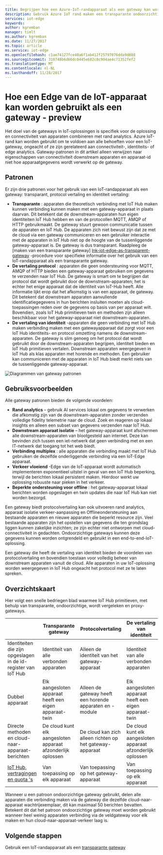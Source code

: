 ```yaml
---
title: Begrijpen hoe een Azure-IoT-randapparaat als een gateway kan worden gebruikt voor andere apparaten | Microsoft Docs
description: Gebruik Azure IoT rand maken een transparante ondoorzichtige of proxy-gatewayapparaat dat gegevens uit meerdere downstream apparaten verzendt naar de cloud of lokaal verwerkt.
services: iot-edge
keywords: 
author: kgremban
manager: timlt
ms.author: kgremban
ms.date: 11/27/2017
ms.topic: article
ms.service: iot-edge
ms.openlocfilehash: c1ae74127fce40a6f1ab412f25797076dda9d888
ms.sourcegitcommit: 310748b6d66dc0445e682c8c904ae4c71352fef2
ms.translationtype: MT
ms.contentlocale: nl-NL
ms.lasthandoff: 11/28/2017
---
```

# <a name="how-an-iot-edge-device-can-be-used-as-a-gateway---preview"></a>Hoe een Edge van de IoT-apparaat kan worden gebruikt als een gateway - preview

Het doel van de gateways in IoT-oplossingen is specifiek voor de oplossing en connectiviteit van apparaten combineren met rand analytics. Azure IoT-rand kan worden gebruikt om te voldoen aan alle behoeften voor een IoT-gateway, ongeacht of ze zijn gerelateerd aan connectiviteit-, identiteits- of edge analytics. Gateway-patronen in dit artikel alleen verwijzen naar eigenschappen van connectiviteit downstream apparaten en apparaat-id niet hoe apparaatgegevens wordt verwerkt op de gateway.

## <a name="patterns"></a>Patronen
Er zijn drie patronen voor het gebruik van een IoT-randapparaat als een gateway: transparant, protocol vertaling en identiteit vertaling:
* **Transparante** : apparaten die theoretisch verbinding met IoT Hub maken kunnen verbinding kunnen maken met een gateway-apparaat in plaats daarvan. Dit betekent dat de downstream-apparaten hun eigen identiteiten IoT Hub hebben en van de protocollen MQTT, AMQP of HTTP gebruikmaakt. De gateway stuurt gewoon communicatie tussen de apparaten en IoT Hub. De apparaten zich niet bewust zijn dat ze met de cloud via een gateway communiceren en een gebruiker interactie met de apparaten in IoT Hub niet op de hoogte van de tussenliggende gateway-apparaat is. De gateway is dus transparant. Raadpleeg de [maken van een transparante gateway] [ lnk-iot-edge-as-transparent-gateway] -procedure voor specifieke informatie over het gebruik van een IoT-randapparaat als een transparante gateway.
* **De vertaling protocol** : apparaten die geen ondersteuning voor MQTT, AMQP of HTTP bieden een gateway-apparaat gebruiken om gegevens te verzenden naar IoT Hub. De gateway is smart om te begrijpen dat protocol dat wordt gebruikt door de downstream-apparaten; het is echter het enige apparaat dat de identiteit van IoT-Hub heeft. Alle informatie lijkt erop dat het afkomstig is van een apparaat, de gateway. Dit betekent dat downstream apparaten aanvullende identificatiegegevens in hun berichten insluiten moeten als cloud-toepassingen reden over de gegevens op basis van per apparaat wilt. Bovendien, zoals IoT Hub primitieven twin en methoden zijn alleen beschikbaar voor het gateway-apparaat niet downstream-apparaten.
* **De vertaling van identiteit** -apparaten die geen verbinding met IoT Hub maken verbinding maken met een gatewayapparaat dat zorgt voor een IoT Hub identiteits- en protocol omzetting namens de downstream-apparaten. De gateway is slim genoeg om het protocol dat wordt gebruikt door de downstream-apparaten begrijpen, identiteit bieden en IoT Hub primitieven vertalen. Downstream apparaten weergegeven in IoT Hub als klas apparaten met horende en methoden. Een gebruiker kan communiceren met de apparaten in IoT Hub biedt merkt niets van de tussenliggende gateway-apparaat.

![Diagrammen van gateway patronen][1]

## <a name="use-cases"></a>Gebruiksvoorbeelden
Alle gateway patronen bieden de volgende voordelen:
* **Rand analytics** – gebruik AI services lokaal om gegevens te verwerken die afkomstig zijn van de downstream-apparaten zonder verzenden volledige fidelity telemetrie naar de cloud. Zoek en reageren op lokaal insights en alleen een subset van gegevens verzenden naar IoT Hub. 
* **Downstream apparaat isolatie** – het gateway-apparaat kunt afschermen alle downstream-apparaten van blootgesteld aan internet. Deze kan bevinden zich tussen een iet-netwerk dat geen verbinding met en een IT-netwerk dat toegang tot het web biedt. 
* **Verbinding multiplex** : alle apparaten die verbinding maakt met IoT Hub gebruiken de dezelfde onderliggende verbinding via een IoT-Edge apparaat.
* **Verkeer vloeiend** -Edge van de IoT-apparaat wordt automatisch implementeren exponentieel uitstel in geval van een IoT Hub beperking, terwijl de berichten lokaal persistent maken. Hierdoor werkt uw oplossing robuuste naar pieken in het verkeer.
* **Beperkte ondersteuning voor offline** : het gateway-apparaat lokaal berichten worden opgeslagen en twin updates die naar IoT Hub kan niet worden bezorgd.

Een gateway biedt protocolvertaling kan ook uitvoeren rand analytics, apparaat isolatie verkeer-aanpassing en Offlineondersteuning aan bestaande apparaten en nieuwe apparaten die beperkt resource zijn. Veel bestaande apparaten zijn het opstellen van gegevens die ten grondslag liggen kunnen zakelijke inzichten; ze zijn echter niet ontworpen met cloud-connectiviteit in gedachten. Ondoorzichtige gateways kunnen deze gegevens kunnen worden ontgrendeld en gebruikt in een end-to-end-IoT-oplossing.

Een gateway die heeft de vertaling van identiteit bieden de voordelen van protocolvertaling en bovendien toestaan voor volledig beheer van downstream apparaten vanuit de cloud. Alle apparaten in uw IoT-oplossing worden weergegeven in IoT Hub ongeacht het protocol met ze te laten spreken.

## <a name="cheat-sheet"></a>Overzichtskaart
Hier volgt een snelle bedriegen blad waarmee IoT Hub primitieven, met behulp van transparante, ondoorzichtige, wordt vergeleken en proxy-gateways.

| &nbsp; | Transparante gateway | Protocolvertaling | De vertaling van identiteit |
|--------|-------------|--------|--------|
| Identiteiten die zijn opgeslagen in de id-register van IoT Hub | Identiteit van alle verbonden apparaten | Alleen de identiteit van het gateway-apparaat | Identiteit van alle verbonden apparaten |
| Dubbel apparaat | Elk aangesloten apparaat heeft een eigen apparaat-twin | Alleen de gateway heeft een horende apparaten en -module | Elk aangesloten apparaat heeft een eigen apparaat-twin |
| Directe methoden en cloud-naar-apparaat-berichten | De cloud kunt elk aangesloten apparaat afzonderlijk oplossen | De cloud kan zich alleen richten op het gateway-apparaat | De cloud kunt elk aangesloten apparaat afzonderlijk oplossen |
| [IoT Hub, vertragingen en quota 's][lnk-iothub-throttles-quotas] | Van toepassing op elk apparaat | Van toepassing op het gateway-apparaat | Van toepassing op elk apparaat |

Wanneer u een patroon ondoorzichtige gateway gebruikt, delen alle apparaten die verbinding maken via de gateway die dezelfde cloud-naar-apparaat wachtrijexemplaar, dit kan maximaal 50 berichten bevatten. Betekent dit dat het patroon ondoorzichtige gateway moet worden gebruikt wanneer heel weinig apparaten verbinding via de veldgateway voor elk maken en hun cloud-naar-apparaat-verkeer laag is.

## <a name="next-steps"></a>Volgende stappen
Gebruik een IoT-randapparaat als een [transparante gateway][lnk-iot-edge-as-transparent-gateway] 

[lnk-iot-edge-as-transparent-gateway]: ./how-to-create-transparent-gateway.md
[lnk-iothub-throttles-quotas]: ../iot-hub/iot-hub-devguide-quotas-throttling.md

[1]: ./media/iot-edge-as-gateway/edge-as-gateway.png